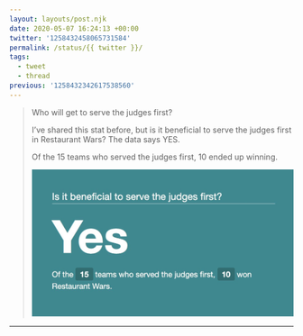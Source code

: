 ```yaml
---
layout: layouts/post.njk
date: 2020-05-07 16:24:13 +00:00
twitter: '1258432458065731584'
permalink: /status/{{ twitter }}/
tags: 
  - tweet
  - thread
previous: '1258432342617538560'
---
```


> Who will get to serve the judges first?
> 
> I’ve shared this stat before, but is it beneficial to serve the judges first in Restaurant Wars? The data says YES.
> 
> Of the 15 teams who served the judges first, 10 ended up winning. 
> 
> ![Image repeats tweet text](/img/1258432458065731584-EXbZmboVAAE7nlz.jpg)

---

